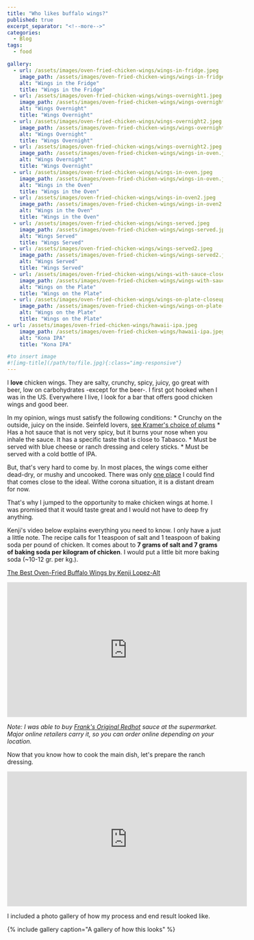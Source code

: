 ```yaml
---
title: "Who likes buffalo wings?"
published: true
excerpt_separator: "<!--more-->"
categories:
  - Blog
tags:
  - food

gallery:
  - url: /assets/images/oven-fried-chicken-wings/wings-in-fridge.jpeg
    image_path: /assets/images/oven-fried-chicken-wings/wings-in-fridge.jpeg
    alt: "Wings in the Fridge"
    title: "Wings in the Fridge"
  - url: /assets/images/oven-fried-chicken-wings/wings-overnight1.jpeg
    image_path: /assets/images/oven-fried-chicken-wings/wings-overnight1.jpeg
    alt: "Wings Overnight"
    title: "Wings Overnight"
  - url: /assets/images/oven-fried-chicken-wings/wings-overnight2.jpeg
    image_path: /assets/images/oven-fried-chicken-wings/wings-overnight2.jpeg
    alt: "Wings Overnight"
    title: "Wings Overnight"  
  - url: /assets/images/oven-fried-chicken-wings/wings-overnight2.jpeg
    image_path: /assets/images/oven-fried-chicken-wings/wings-in-oven.jpeg
    alt: "Wings Overnight"
    title: "Wings Overnight"
  - url: /assets/images/oven-fried-chicken-wings/wings-in-oven.jpeg
    image_path: /assets/images/oven-fried-chicken-wings/wings-in-oven.jpeg
    alt: "Wings in the Oven"
    title: "Wings in the Oven"
  - url: /assets/images/oven-fried-chicken-wings/wings-in-oven2.jpeg
    image_path: /assets/images/oven-fried-chicken-wings/wings-in-oven2.jpeg
    alt: "Wings in the Oven"
    title: "Wings in the Oven"
  - url: /assets/images/oven-fried-chicken-wings/wings-served.jpeg
    image_path: /assets/images/oven-fried-chicken-wings/wings-served.jpeg
    alt: "Wings Served"
    title: "Wings Served"
  - url: /assets/images/oven-fried-chicken-wings/wings-served2.jpeg
    image_path: /assets/images/oven-fried-chicken-wings/wings-served2.jpeg
    alt: "Wings Served"
    title: "Wings Served"
  - url: /assets/images/oven-fried-chicken-wings/wings-with-sauce-closeup.jpeg
    image_path: /assets/images/oven-fried-chicken-wings/wings-with-sauce-closeup.jpeg
    alt: "Wings on the Plate"
    title: "Wings on the Plate"
  - url: /assets/images/oven-fried-chicken-wings/wings-on-plate-closeup.jpeg
    image_path: /assets/images/oven-fried-chicken-wings/wings-on-plate-closeup.jpeg
    alt: "Wings on the Plate"
    title: "Wings on the Plate"
- url: /assets/images/oven-fried-chicken-wings/hawaii-ipa.jpeg
    image_path: /assets/images/oven-fried-chicken-wings/hawaii-ipa.jpeg
    alt: "Kona IPA"
    title: "Kona IPA"

#to insert image 
#![img-title](/path/to/file.jpg){:class="img-responsive"}
---
```

I **love** chicken wings. They are salty, crunchy, spicy, juicy, go great with beer, low on carbohydrates -except for the beer-. I first got hooked when I was in the US. Everywhere I live, I look for a bar that offers good chicken wings and good beer.

In my opinion, wings must satisfy the following conditions: 
    * Crunchy on the outside, juicy on the inside. Seinfeld lovers, [see Kramer's choice of plums](https://youtu.be/ShwJBi08tkI?t=20)
    * Has a hot sauce that is not very spicy, but it burns your nose when you inhale the sauce. It has a specific taste that is close to Tabasco. 
    * Must be served with blue cheese or ranch dressing and celery sticks. 
    * Must be served with a cold bottle of IPA. 

But, that's very hard to come by. In most places, the wings come either dead-dry, or mushy and uncooked. There was only [one place](http://blackharppub.ru/) I could find that comes close to the ideal. Withe corona situation, it is a distant dream for now. 

That's why I jumped to the opportunity to make chicken wings at home. I was promised that it would taste great and I would not have to deep fry anything.

Kenji's video below explains everything you need to know. I only have a just a little note. The recipe calls for 1 teaspoon of salt and 1 teaspoon of baking soda per pound of chicken. It comes about to **7 grams of salt and 7 grams of baking soda per kilogram of chicken**. I would put a little bit more baking soda (~10-12 gr. per kg.). 

[The Best Oven-Fried Buffalo Wings by Kenji Lopez-Alt](https://www.youtube.com/watch?v=Gg7mNNKYvGA) 

<iframe width="560" height="315" src="https://www.youtube.com/embed/Gg7mNNKYvGA?start=20" frameborder="0" allow="accelerometer; autoplay; clipboard-write; encrypted-media; gyroscope; picture-in-picture" allowfullscreen></iframe>

*Note: I was able to buy [Frank's Original Redhot](https://www.franksredhot.com/en-us) sauce at the supermarket. Major online retailers carry it, so you can order online depending on your location.*  

Now that you know how to cook the main dish, let's prepare the ranch dressing. 
<iframe width="560" height="315" src="https://www.youtube.com/embed/p8nJIiQo7jw" frameborder="0" allow="accelerometer; autoplay; clipboard-write; encrypted-media; gyroscope; picture-in-picture" allowfullscreen></iframe>

I included a photo gallery of how my process and end result looked like. 


{% include gallery caption="A gallery of how this looks" %}



